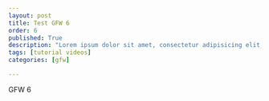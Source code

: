 ```yaml
---
layout: post
title: Test GFW 6
order: 6
published: True
description: "Lorem ipsum dolor sit amet, consectetur adipisicing elit, sed do eiusmod tempor incididunt ut labore et dolore magna aliqua."
tags: [tutorial videos]
categories: [gfw]

---
```


GFW 6
